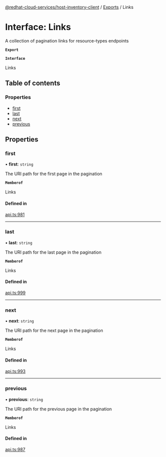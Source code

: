 [@redhat-cloud-services/host-inventory-client](../README.md) / [Exports](../modules.md) / Links

# Interface: Links

A collection of pagination links for resource-types endpoints

**`Export`**

**`Interface`**

Links

## Table of contents

### Properties

- [first](Links.md#first)
- [last](Links.md#last)
- [next](Links.md#next)
- [previous](Links.md#previous)

## Properties

### first

• **first**: `string`

The URI path for the first page in the pagination

**`Memberof`**

Links

#### Defined in

[api.ts:981](https://github.com/RedHatInsights/javascript-clients/blob/master/packages/host-inventory/api.ts#L981)

___

### last

• **last**: `string`

The URI path for the last page in the pagination

**`Memberof`**

Links

#### Defined in

[api.ts:999](https://github.com/RedHatInsights/javascript-clients/blob/master/packages/host-inventory/api.ts#L999)

___

### next

• **next**: `string`

The URI path for the next page in the pagination

**`Memberof`**

Links

#### Defined in

[api.ts:993](https://github.com/RedHatInsights/javascript-clients/blob/master/packages/host-inventory/api.ts#L993)

___

### previous

• **previous**: `string`

The URI path for the previous page in the pagination

**`Memberof`**

Links

#### Defined in

[api.ts:987](https://github.com/RedHatInsights/javascript-clients/blob/master/packages/host-inventory/api.ts#L987)
